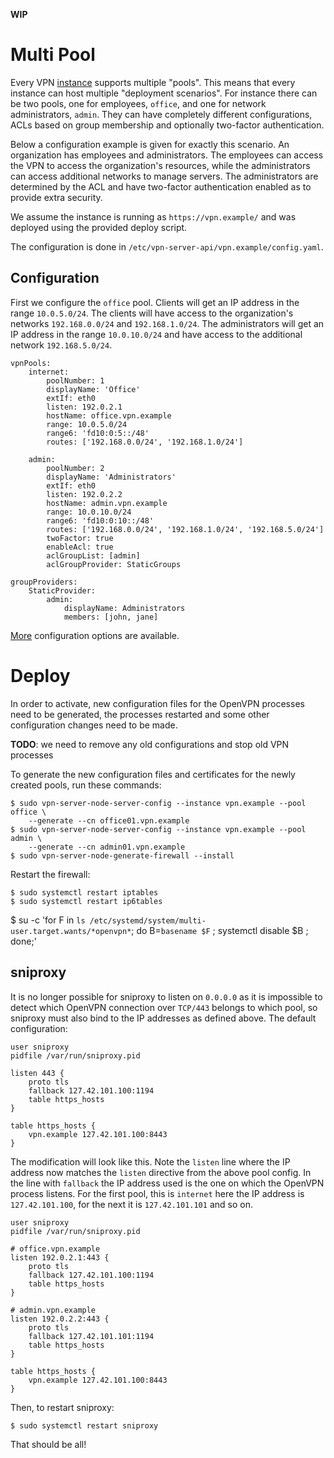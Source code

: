 **WIP**

# Multi Pool

Every VPN [instance](MULTI_INSTANCE.md) supports multiple "pools". This means 
that every instance can host multiple "deployment scenarios". For instance 
there can be two pools, one for employees, `office`, and one for network 
administrators, `admin`. They can have completely different configurations, 
ACLs based on group membership and optionally two-factor authentication.

Below a configuration example is given for exactly this scenario. An 
organization has employees and administrators. The employees can access the VPN
to access the organization's resources, while the administrators can access 
additional networks to manage servers. The administrators are determined by the
ACL and have two-factor authentication enabled as to provide extra security.

We assume the instance is running as `https://vpn.example/` and was deployed 
using the provided deploy script.

The configuration is done in `/etc/vpn-server-api/vpn.example/config.yaml`.

## Configuration

First we configure the `office` pool. Clients will get an IP address in the 
range `10.0.5.0/24`. The clients will have access to the organization's 
networks `192.168.0.0/24` and `192.168.1.0/24`. The administrators will get
an IP address in the range `10.0.10.0/24` and have access to the additional
network `192.168.5.0/24`.

    vpnPools:
        internet:
            poolNumber: 1
            displayName: 'Office'
            extIf: eth0
            listen: 192.0.2.1
            hostName: office.vpn.example
            range: 10.0.5.0/24
            range6: 'fd10:0:5::/48'
            routes: ['192.168.0.0/24', '192.168.1.0/24']

        admin:
            poolNumber: 2
            displayName: 'Administrators'
            extIf: eth0
            listen: 192.0.2.2
            hostName: admin.vpn.example
            range: 10.0.10.0/24
            range6: 'fd10:0:10::/48'
            routes: ['192.168.0.0/24', '192.168.1.0/24', '192.168.5.0/24']
            twoFactor: true
            enableAcl: true
            aclGroupList: [admin]
            aclGroupProvider: StaticGroups

    groupProviders:
        StaticProvider:
            admin:
                displayName: Administrators
                members: [john, jane]

[More](POOL_CONFIG.md) configuration options are available.

# Deploy

In order to activate, new configuration files for the OpenVPN processes need
to be generated, the processes restarted and some other configuration changes
need to be made.

**TODO**: we need to remove any old configurations and stop old VPN processes

To generate the new configuration files and certificates for the newly 
created pools, run these commands:

    $ sudo vpn-server-node-server-config --instance vpn.example --pool office \
        --generate --cn office01.vpn.example
    $ sudo vpn-server-node-server-config --instance vpn.example --pool admin \
        --generate --cn admin01.vpn.example
    $ sudo vpn-server-node-generate-firewall --install

Restart the firewall:

    $ sudo systemctl restart iptables
    $ sudo systemctl restart ip6tables


$ su -c 'for F in `ls /etc/systemd/system/multi-user.target.wants/*openvpn*`; do B=`basename $F` ; systemctl disable $B ; done;'

## sniproxy

It is no longer possible for sniproxy to listen on `0.0.0.0` as it is 
impossible to detect which OpenVPN connection over `TCP/443` belongs to which
pool, so sniproxy must also bind to the IP addresses as defined above. The 
default configuration:

    user sniproxy
    pidfile /var/run/sniproxy.pid

    listen 443 {
        proto tls
        fallback 127.42.101.100:1194
        table https_hosts
    }

    table https_hosts {
        vpn.example 127.42.101.100:8443
    }

The modification will look like this. Note the `listen` line where the IP 
address now matches the `listen` directive from the above pool config. In the
line with `fallback` the IP address used is the one on which the OpenVPN 
process listens. For the first pool, this is `internet` here the IP address is
`127.42.101.100`, for the next it is `127.42.101.101` and so on.

    user sniproxy
    pidfile /var/run/sniproxy.pid

    # office.vpn.example
    listen 192.0.2.1:443 {
        proto tls
        fallback 127.42.101.100:1194
        table https_hosts
    }

    # admin.vpn.example
    listen 192.0.2.2:443 {
        proto tls
        fallback 127.42.101.101:1194
        table https_hosts
    }

    table https_hosts {
        vpn.example 127.42.101.100:8443
    }

Then, to restart sniproxy:

    $ sudo systemctl restart sniproxy

That should be all!
